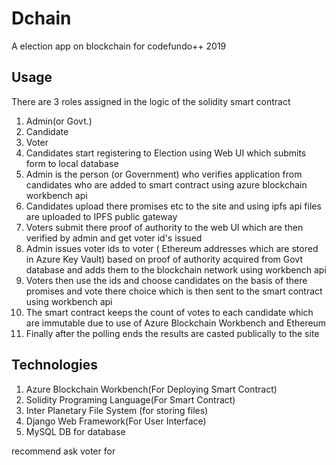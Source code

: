  # Dchain
A election app on blockchain for codefundo++ 2019

 ## Usage

There are 3 roles assigned in the logic of the solidity smart contract
<ol>
<li>Admin(or Govt.)</li>
<li>Candidate </li>
<li>Voter </li>
<li>Candidates start registering to Election using Web UI which submits form to local database </li>
 <li>Admin is the person (or Government) who verifies application from candidates who are added to smart contract using azure blockchain workbench api</li>
 <li>Candidates upload there promises etc to the site and using ipfs api files are uploaded to IPFS public gateway </li>
 <li>Voters submit there proof of authority to the web UI which are then verified by admin and get voter id's issued </li>
 <li>Admin issues voter ids to voter ( Ethereum addresses which are stored in Azure Key Vault) based on proof of authority acquired from Govt database and adds them to the blockchain network using workbench api</li>
 <li> Voters then use the ids and choose candidates on the basis of there promises and vote there choice which is then sent to the smart contract using workbench api </li>
 <li> The smart contract keeps the count of votes to each candidate which are immutable due to use of Azure Blockchain Workbench and Ethereum </li>
 <li> Finally after the polling ends the results are casted publically to the site </li>
</ol>
  
 ## Technologies

<ol>
 <li>Azure Blockchain Workbench(For Deploying Smart Contract)</li>
 <li>Solidity Programing Language(For Smart Contract)</li>
  <li>Inter Planetary File System (for storing files) </li>
 <li>Django Web Framework(For User Interface)</li>
 <li>MySQL DB for database</li>
</ol>

recommend
ask voter for 

